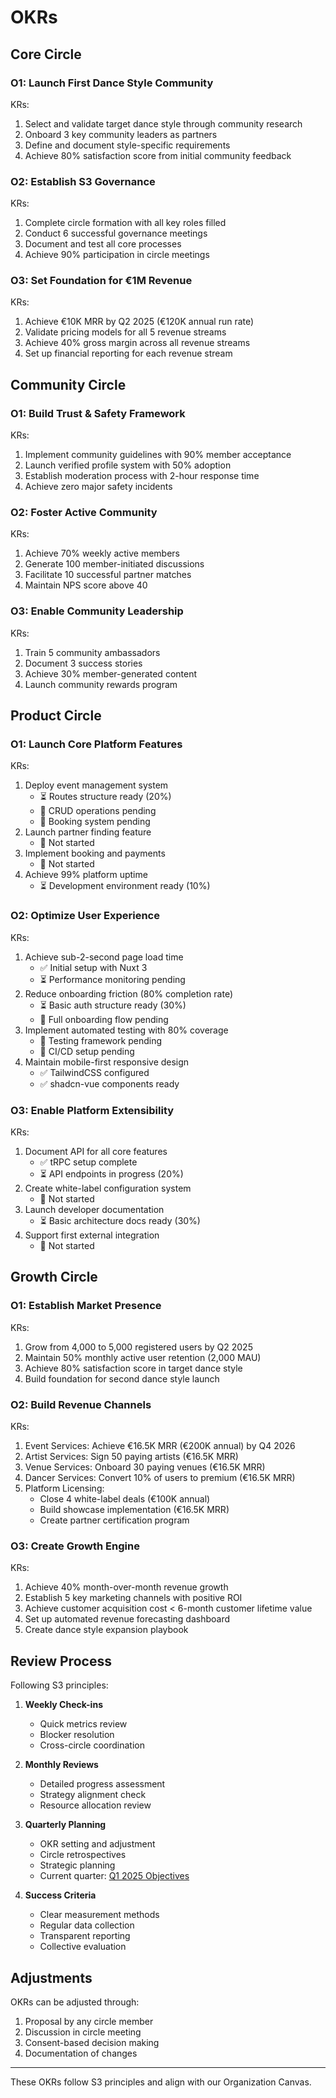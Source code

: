 # OKRs

## Core Circle

### O1: Launch First Dance Style Community

KRs:

1. Select and validate target dance style through community research
2. Onboard 3 key community leaders as partners
3. Define and document style-specific requirements
4. Achieve 80% satisfaction score from initial community feedback

### O2: Establish S3 Governance

KRs:

1. Complete circle formation with all key roles filled
2. Conduct 6 successful governance meetings
3. Document and test all core processes
4. Achieve 90% participation in circle meetings

### O3: Set Foundation for €1M Revenue

KRs:

1. Achieve €10K MRR by Q2 2025 (€120K annual run rate)
2. Validate pricing models for all 5 revenue streams
3. Achieve 40% gross margin across all revenue streams
4. Set up financial reporting for each revenue stream

## Community Circle

### O1: Build Trust & Safety Framework

KRs:

1. Implement community guidelines with 90% member acceptance
2. Launch verified profile system with 50% adoption
3. Establish moderation process with 2-hour response time
4. Achieve zero major safety incidents

### O2: Foster Active Community

KRs:

1. Achieve 70% weekly active members
2. Generate 100 member-initiated discussions
3. Facilitate 10 successful partner matches
4. Maintain NPS score above 40

### O3: Enable Community Leadership

KRs:

1. Train 5 community ambassadors
2. Document 3 success stories
3. Achieve 30% member-generated content
4. Launch community rewards program

## Product Circle

### O1: Launch Core Platform Features

KRs:

1. Deploy event management system
   - ⏳ Routes structure ready (20%)
   - 🔲 CRUD operations pending
   - 🔲 Booking system pending
2. Launch partner finding feature
   - 🔲 Not started
3. Implement booking and payments
   - 🔲 Not started
4. Achieve 99% platform uptime
   - ⏳ Development environment ready (10%)

### O2: Optimize User Experience

KRs:

1. Achieve sub-2-second page load time
   - ✅ Initial setup with Nuxt 3
   - ⏳ Performance monitoring pending
2. Reduce onboarding friction (80% completion rate)
   - ⏳ Basic auth structure ready (30%)
   - 🔲 Full onboarding flow pending
3. Implement automated testing with 80% coverage
   - 🔲 Testing framework pending
   - 🔲 CI/CD setup pending
4. Maintain mobile-first responsive design
   - ✅ TailwindCSS configured
   - ✅ shadcn-vue components ready

### O3: Enable Platform Extensibility

KRs:

1. Document API for all core features
   - ✅ tRPC setup complete
   - ⏳ API endpoints in progress (20%)
2. Create white-label configuration system
   - 🔲 Not started
3. Launch developer documentation
   - ⏳ Basic architecture docs ready (30%)
4. Support first external integration
   - 🔲 Not started

## Growth Circle

### O1: Establish Market Presence

KRs:

1. Grow from 4,000 to 5,000 registered users by Q2 2025
2. Maintain 50% monthly active user retention (2,000 MAU)
3. Achieve 80% satisfaction score in target dance style
4. Build foundation for second dance style launch

### O2: Build Revenue Channels

KRs:

1. Event Services: Achieve €16.5K MRR (€200K annual) by Q4 2026
2. Artist Services: Sign 50 paying artists (€16.5K MRR)
3. Venue Services: Onboard 30 paying venues (€16.5K MRR)
4. Dancer Services: Convert 10% of users to premium (€16.5K MRR)
5. Platform Licensing:
   - Close 4 white-label deals (€100K annual)
   - Build showcase implementation (€16.5K MRR)
   - Create partner certification program

### O3: Create Growth Engine

KRs:

1. Achieve 40% month-over-month revenue growth
2. Establish 5 key marketing channels with positive ROI
3. Achieve customer acquisition cost < 6-month customer lifetime value
4. Set up automated revenue forecasting dashboard
5. Create dance style expansion playbook

## Review Process

Following S3 principles:

1. **Weekly Check-ins**

   - Quick metrics review
   - Blocker resolution
   - Cross-circle coordination

2. **Monthly Reviews**

   - Detailed progress assessment
   - Strategy alignment check
   - Resource allocation review

3. **Quarterly Planning**

   - OKR setting and adjustment
   - Circle retrospectives
   - Strategic planning
   - Current quarter: [Q1 2025 Objectives](/40.operations/objectives-2025-q1)

4. **Success Criteria**
   - Clear measurement methods
   - Regular data collection
   - Transparent reporting
   - Collective evaluation

## Adjustments

OKRs can be adjusted through:

1. Proposal by any circle member
2. Discussion in circle meeting
3. Consent-based decision making
4. Documentation of changes

---

These OKRs follow S3 principles and align with our Organization Canvas.
